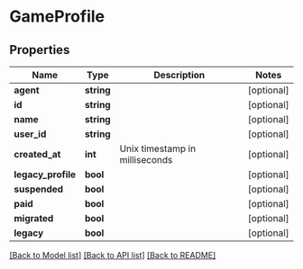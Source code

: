 # GameProfile

## Properties
Name | Type | Description | Notes
------------ | ------------- | ------------- | -------------
**agent** | **string** |  | [optional] 
**id** | **string** |  | [optional] 
**name** | **string** |  | [optional] 
**user_id** | **string** |  | [optional] 
**created_at** | **int** | Unix timestamp in milliseconds | [optional] 
**legacy_profile** | **bool** |  | [optional] 
**suspended** | **bool** |  | [optional] 
**paid** | **bool** |  | [optional] 
**migrated** | **bool** |  | [optional] 
**legacy** | **bool** |  | [optional] 

[[Back to Model list]](../README.md#documentation-for-models) [[Back to API list]](../README.md#documentation-for-api-endpoints) [[Back to README]](../README.md)



